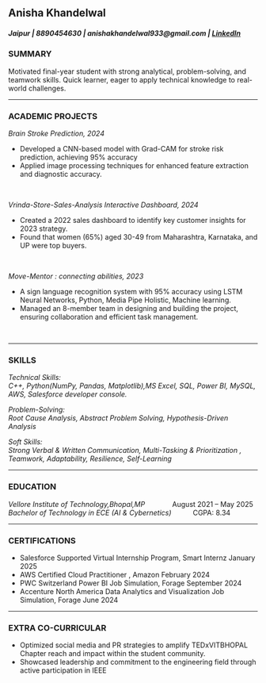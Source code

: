 <H2><b>Anisha Khandelwal</b></H2>
<H5>Jaipur | 8890454630 | anishakhandelwal933@gmail.com | <a href="https://www.linkedin.com/in/anishak03/" target="_blank">LinkedIn</a> </H5>
<h3><b>SUMMARY</b></h3>
Motivated final-year student with strong analytical, problem-solving, and teamwork skills. Quick learner, eager to apply technical knowledge to real-world challenges.
<hr>
<h3> <b> ACADEMIC PROJECTS </b></h3>
<p><i>Brain Stroke Prediction,       2024</i>
 <ul>
<li>Developed a CNN-based model with Grad-CAM for stroke risk prediction, achieving 95% accuracy
</li>
<li> Applied image processing techniques for enhanced feature extraction and diagnostic accuracy.</li>
 </ul></p>
<br>

<p><i>Vrinda-Store-Sales-Analysis Interactive Dashboard,    2024</i>
 <ul>
<li>Created a 2022 sales dashboard to identify key customer insights for 2023 strategy.
</li>
<li>	Found that women (65%) aged 30-49 from Maharashtra, Karnataka, and UP were top buyers.</li>
 </ul></p>
<br>

<p><i>Move-Mentor : connecting abilities,    2023</i> 
 <ul> 
<li>A sign language recognition system with 95% accuracy using LSTM Neural Networks, Python, Media Pipe Holistic, Machine learning.
</li>
<li>Managed an 8-member team in designing and building the project, ensuring collaboration and efficient task management.</li>
  </ul>
  </p>
  <br>
<hr>
<h3> <b>SKILLS</b></h3>
<p><i> Technical Skills:<br> C++, Python(NumPy, Pandas, Matplotlib),MS Excel, SQL, Power BI, MySQL, AWS, Salesforce developer 
console.</i></p>
<p><i>Problem-Solving:<br> Root Cause Analysis, Abstract Problem Solving, Hypothesis-Driven Analysis</i></p>
<p><i>Soft Skills:<br> Strong Verbal & Written Communication, Multi-Tasking & Prioritization , Teamwork, Adaptability, Resilience, Self-Learning</i></p>
<hr>
<h3><b>EDUCATION </b></h3>
<p><i>Vellore Institute of Technology,Bhopal,MP</i> &nbsp;&nbsp;&nbsp;&nbsp;&nbsp;&nbsp;&nbsp;&nbsp;&nbsp;&nbsp;&nbsp;&nbsp; 
    August  2021 – May 2025<br>
<i>Bachelor of Technology in ECE (AI & Cybernetics)</i> &nbsp;&nbsp;&nbsp;&nbsp;&nbsp;&nbsp;&nbsp;&nbsp;&nbsp; CGPA: 8.34</p>

<hr>
<h3><b>CERTIFICATIONS</b></h3><p>
<ul>
<li>Salesforce Supported Virtual Internship Program, Smart Internz January 2025</li>
<li>AWS Certified Cloud Practitioner , Amazon February 2024</li>
<li>PWC Switzerland Power BI Job Simulation, Forage September 2024</li>
<li>Accenture North America Data Analytics and Visualization Job Simulation, Forage June 2024</li></ul> </p>
<hr>
<h3><b>EXTRA CO-CURRICULAR </b></h3>
<ul>
<li>Optimized social media and PR strategies to amplify TEDxVITBHOPAL Chapter reach and impact within the student 
community.</li>
<li>Showcased leadership and commitment to the engineering field through active participation in IEEE</li>
</ul>
